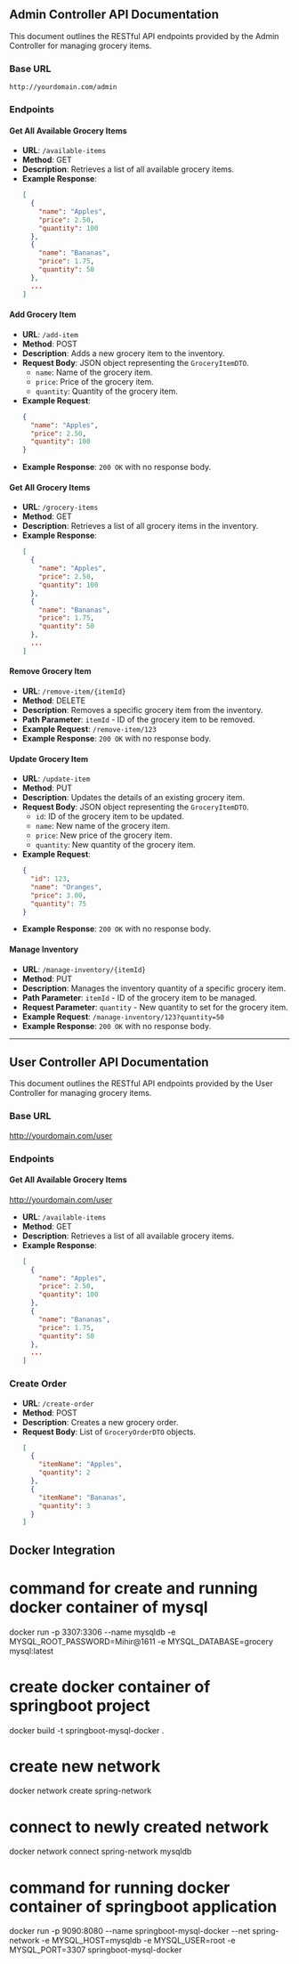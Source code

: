 ## Admin Controller API Documentation

This document outlines the RESTful API endpoints provided by the Admin Controller for managing grocery items.

### Base URL

```
http://yourdomain.com/admin
```

### Endpoints

#### Get All Available Grocery Items

- **URL**: `/available-items`
- **Method**: GET
- **Description**: Retrieves a list of all available grocery items.
- **Example Response**:
  ```json
  [
    {
      "name": "Apples",
      "price": 2.50,
      "quantity": 100
    },
    {
      "name": "Bananas",
      "price": 1.75,
      "quantity": 50
    },
    ...
  ]
  
#### Add Grocery Item

- **URL**: `/add-item`
- **Method**: POST
- **Description**: Adds a new grocery item to the inventory.
- **Request Body**: JSON object representing the `GroceryItemDTO`.
  - `name`: Name of the grocery item.
  - `price`: Price of the grocery item.
  - `quantity`: Quantity of the grocery item.
- **Example Request**:
  ```json
  {
    "name": "Apples",
    "price": 2.50,
    "quantity": 100
  }
  ```
- **Example Response**: `200 OK` with no response body.

#### Get All Grocery Items

- **URL**: `/grocery-items`
- **Method**: GET
- **Description**: Retrieves a list of all grocery items in the inventory.
- **Example Response**:
  ```json
  [
    {
      "name": "Apples",
      "price": 2.50,
      "quantity": 100
    },
    {
      "name": "Bananas",
      "price": 1.75,
      "quantity": 50
    },
    ...
  ]
  ```

#### Remove Grocery Item

- **URL**: `/remove-item/{itemId}`
- **Method**: DELETE
- **Description**: Removes a specific grocery item from the inventory.
- **Path Parameter**: `itemId` - ID of the grocery item to be removed.
- **Example Request**: `/remove-item/123`
- **Example Response**: `200 OK` with no response body.

#### Update Grocery Item

- **URL**: `/update-item`
- **Method**: PUT
- **Description**: Updates the details of an existing grocery item.
- **Request Body**: JSON object representing the `GroceryItemDTO`.
  - `id`: ID of the grocery item to be updated.
  - `name`: New name of the grocery item.
  - `price`: New price of the grocery item.
  - `quantity`: New quantity of the grocery item.
- **Example Request**:
  ```json
  {
    "id": 123,
    "name": "Oranges",
    "price": 3.00,
    "quantity": 75
  }
  ```
- **Example Response**: `200 OK` with no response body.

#### Manage Inventory

- **URL**: `/manage-inventory/{itemId}`
- **Method**: PUT
- **Description**: Manages the inventory quantity of a specific grocery item.
- **Path Parameter**: `itemId` - ID of the grocery item to be managed.
- **Request Parameter**: `quantity` - New quantity to set for the grocery item.
- **Example Request**: `/manage-inventory/123?quantity=50`
- **Example Response**: `200 OK` with no response body.


-----------------------------------------------------------------------------------------------------------------------------------------------------------------------

## User Controller API Documentation

This document outlines the RESTful API endpoints provided by the User Controller for managing grocery items.

### Base URL
http://yourdomain.com/user

### Endpoints

#### Get All Available Grocery Items
http://yourdomain.com/user

- **URL**: `/available-items`
- **Method**: GET
- **Description**: Retrieves a list of all available grocery items.
- **Example Response**:
  ```json
  [
    {
      "name": "Apples",
      "price": 2.50,
      "quantity": 100
    },
    {
      "name": "Bananas",
      "price": 1.75,
      "quantity": 50
    },
    ...
  ]

### Create Order

- **URL**: `/create-order`
- **Method**: POST
- **Description**: Creates a new grocery order.
- **Request Body**: List of `GroceryOrderDTO` objects.
  ```json
  [
    {
      "itemName": "Apples",
      "quantity": 2
    },
    {
      "itemName": "Bananas",
      "quantity": 3
    }
  ]


## Docker Integration 

# command for create and running docker container of mysql 
docker run -p 3307:3306 --name mysqldb -e MYSQL_ROOT_PASSWORD=Mihir@1611 -e MYSQL_DATABASE=grocery mysql:latest

# create docker container of springboot project
docker build -t springboot-mysql-docker .  

# create new network
docker network create spring-network

# connect to newly created network 
docker network connect spring-network mysqldb

# command for running docker container of springboot application
docker run -p 9090:8080 --name springboot-mysql-docker --net spring-network -e MYSQL_HOST=mysqldb -e MYSQL_USER=root -e MYSQL_PORT=3307 springboot-mysql-docker

